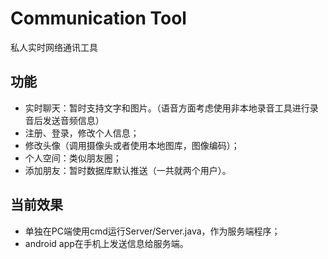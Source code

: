# Communication Tool
私人实时网络通讯工具

## 功能
* 实时聊天：暂时支持文字和图片。（语音方面考虑使用非本地录音工具进行录音后发送音频信息）
* 注册、登录，修改个人信息；
* 修改头像（调用摄像头或者使用本地图库，图像编码）；
* 个人空间：类似朋友圈；
* 添加朋友：暂时数据库默认推送（一共就两个用户）。

## 当前效果
* 单独在PC端使用cmd运行Server/Server.java，作为服务端程序；
* android app在手机上发送信息给服务端。
